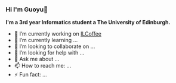 ### Hi I'm Guoyu👋

**I'm a 3rd year Informatics student a The University of Edinburgh.**

- 🔭 I’m currently working on [ILCoffee](../ILCoffee)
- 🌱 I’m currently learning ...
- 👯 I’m looking to collaborate on ...
- 🤔 I’m looking for help with ...
- 💬 Ask me about ...
- 📫 How to reach me: ...
- ⚡ Fun fact: ...


